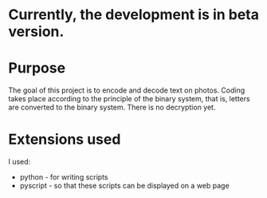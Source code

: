 <h1>Currently, the development is in beta version.</h1>

<h1>Purpose</h1>
The goal of this project is to encode and decode text on photos. Coding takes place according to the principle of the binary system, that is, letters are converted to the binary system. There is no decryption yet.

<h1>Extensions used</h1>
I used:
<ul>
  <li> python - for writing scripts </li> 
  <li> pyscript - so that these scripts can be displayed on a web page </li> 
</ul>
